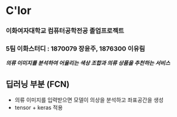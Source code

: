 # C'lor
### 이화여자대학교 컴퓨터공학전공 졸업프로젝트
### 5팀 이화스터디 : 1870079 장윤주, 1876300 이유림
___의류 이미지를 분석하여 어울리는 색상 조합과 의류 상품을 추천하는 서비스___



## 딥러닝 부분 (FCN)
- 의류 이미지를 입력받으면 모델이 의상을 분석하고 좌표공간을 생성
- tensor + keras 적용
